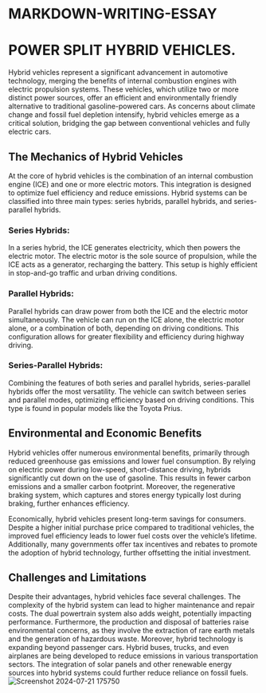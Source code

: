 # MARKDOWN-WRITING-ESSAY

# POWER SPLIT HYBRID VEHICLES.
Hybrid vehicles represent a significant advancement in automotive technology, merging the benefits of internal combustion engines with electric propulsion systems. These vehicles, which utilize two or more distinct power sources, offer an efficient and environmentally friendly alternative to traditional gasoline-powered cars. As concerns about climate change and fossil fuel depletion intensify, hybrid vehicles emerge as a critical solution, bridging the gap between conventional vehicles and fully electric cars.

## The Mechanics of Hybrid Vehicles
At the core of hybrid vehicles is the combination of an internal combustion engine (ICE) and one or more electric motors. This integration is designed to optimize fuel efficiency and reduce emissions. Hybrid systems can be classified into three main types: series hybrids, parallel hybrids, and series-parallel hybrids.

### Series Hybrids:
In a series hybrid, the ICE generates electricity, which then powers the electric motor. The electric motor is the sole source of propulsion, while the ICE acts as a generator, recharging the battery. This setup is highly efficient in stop-and-go traffic and urban driving conditions.

### Parallel Hybrids: 
Parallel hybrids can draw power from both the ICE and the electric motor simultaneously. The vehicle can run on the ICE alone, the electric motor alone, or a combination of both, depending on driving conditions. This configuration allows for greater flexibility and efficiency during highway driving.

### Series-Parallel Hybrids: 
Combining the features of both series and parallel hybrids, series-parallel hybrids offer the most versatility. The vehicle can switch between series and parallel modes, optimizing efficiency based on driving conditions. This type is found in popular models like the Toyota Prius.

## Environmental and Economic Benefits
Hybrid vehicles offer numerous environmental benefits, primarily through reduced greenhouse gas emissions and lower fuel consumption. By relying on electric power during low-speed, short-distance driving, hybrids significantly cut down on the use of gasoline. This results in fewer carbon emissions and a smaller carbon footprint. Moreover, the regenerative braking system, which captures and stores energy typically lost during braking, further enhances efficiency.

Economically, hybrid vehicles present long-term savings for consumers. Despite a higher initial purchase price compared to traditional vehicles, the improved fuel efficiency leads to lower fuel costs over the vehicle’s lifetime. Additionally, many governments offer tax incentives and rebates to promote the adoption of hybrid technology, further offsetting the initial investment.

## Challenges and Limitations
Despite their advantages, hybrid vehicles face several challenges. The complexity of the hybrid system can lead to higher maintenance and repair costs. The dual powertrain system also adds weight, potentially impacting performance. Furthermore, the production and disposal of batteries raise environmental concerns, as they involve the extraction of rare earth metals and the generation of hazardous waste.
Moreover, hybrid technology is expanding beyond passenger cars. Hybrid buses, trucks, and even airplanes are being developed to reduce emissions in various transportation sectors. The integration of solar panels and other renewable energy sources into hybrid systems could further reduce reliance on fossil fuels.
![Screenshot 2024-07-21 175750](https://github.com/user-attachments/assets/5266048f-ea3b-4657-8fd9-b20debddc607)
